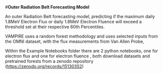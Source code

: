 #**Outer Radiation Belt Forecasting Model**

An outer Radiation Belt forecasting model, predicting if the maximum daily 1.8MeV Electron Flux or daily 1.8MeV Electron Fluence will exceed a threshold set at their respective 60th Percentiles.

VAMPIRE uses a random forest methodology and uses selected inputs from the OMNI dataset, with the flux measurements from Van Allen Probe,

Within the Example Notebooks folder there are 2 python notebooks, one for electron flux and one for electron fluence , both download datasets and pretrained forests from a zenodo repository (https://zenodo.org/records/15130352)
